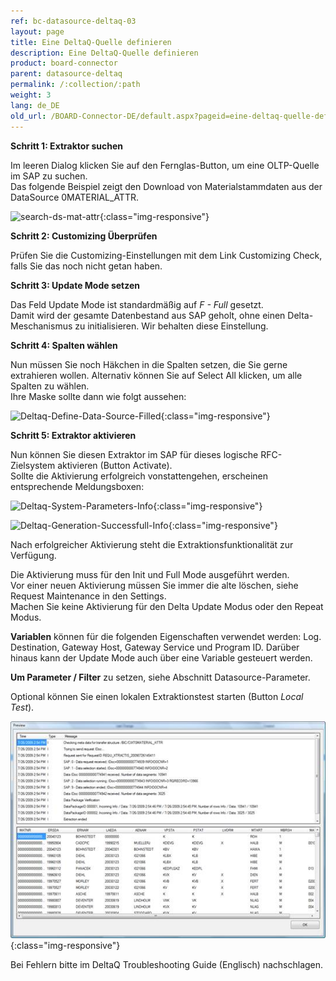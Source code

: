 ```yaml
---
ref: bc-datasource-deltaq-03
layout: page
title: Eine DeltaQ-Quelle definieren
description: Eine DeltaQ-Quelle definieren
product: board-connector
parent: datasource-deltaq
permalink: /:collection/:path
weight: 3
lang: de_DE
old_url: /BOARD-Connector-DE/default.aspx?pageid=eine-deltaq-quelle-definieren
---
```


**Schritt 1: Extraktor suchen**

Im leeren Dialog klicken Sie auf den Fernglas-Button, um eine OLTP-Quelle im SAP zu suchen.<br>
Das folgende Beispiel zeigt den Download von Materialstammdaten aus der DataSource 0MATERIAL_ATTR.

![search-ds-mat-attr](/img/content/search-ds-mat-attr.png){:class="img-responsive"}

**Schritt 2: Customizing Überprüfen** 

Prüfen Sie die Customizing-Einstellungen mit dem Link Customizing Check, falls Sie das noch nicht getan haben.


**Schritt 3: Update Mode setzen** 

Das Feld Update Mode ist standardmäßig auf *F - Full* gesetzt. <br>
Damit wird der gesamte Datenbestand aus SAP geholt, ohne einen Delta-Meschanismus zu initialisieren. Wir behalten diese Einstellung. 

**Schritt 4: Spalten wählen**

Nun müssen Sie noch Häkchen in die Spalten setzen, die Sie gerne extrahieren wollen. Alternativ können Sie auf Select All klicken, um alle Spalten zu wählen. <br>
Ihre Maske sollte dann wie folgt aussehen:

![Deltaq-Define-Data-Source-Filled](/img/content/Deltaq-Define-Data-Source-Filled.jpg){:class="img-responsive"}

**Schritt 5: Extraktor aktivieren** 

Nun können Sie diesen Extraktor im SAP für dieses logische RFC-Zielsystem aktivieren (Button Activate). <br>
Sollte die Aktivierung erfolgreich vonstattengehen, erscheinen entsprechende Meldungsboxen:

![Deltaq-System-Parameters-Info](/img/content/Deltaq-System-Parameters-Info.png){:class="img-responsive"}

![Deltaq-Generation-Successfull-Info](/img/content/Deltaq-Generation-Successfull-Info.png){:class="img-responsive"} 


Nach erfolgreicher Aktivierung steht die Extraktionsfunktionalität zur Verfügung.

Die Aktivierung muss für den Init und Full Mode ausgeführt werden. <br>
Vor einer neuen Aktivierung müssen Sie immer die alte löschen, siehe Request Maintenance in den Settings. <br>
Machen Sie keine Aktivierung für den Delta Update Modus oder den Repeat Modus. 

**Variablen** können für die folgenden Eigenschaften verwendet werden: Log. Destination, Gateway Host, Gateway Service und Program ID. Darüber hinaus kann der Update Mode auch über eine Variable gesteuert werden. 

**Um Parameter / Filter** zu setzen, siehe Abschnitt Datasource-Parameter.

Optional können Sie einen lokalen Extraktionstest starten (Button *Local Test*).

![DeltaQ-Source-Definition](/img/content/DeltaQ-Source-Definition.png){:class="img-responsive"}

Bei Fehlern bitte im DeltaQ Troubleshooting Guide (Englisch) nachschlagen.